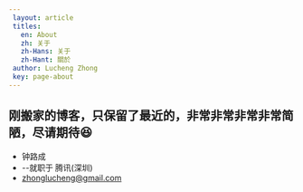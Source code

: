 ```yaml
---
 layout: article		
 titles:		
   en: About		
   zh: 关于		
   zh-Hans: 关于		
   zh-Hant: 關於		
 author: Lucheng Zhong		
 key: page-about		
---
```

## 刚搬家的博客，只保留了最近的，非常非常非常非常简陋，尽请期待😆

- 钟路成 
- --就职于 腾讯(深圳)
- zhonglucheng@gmail.com
